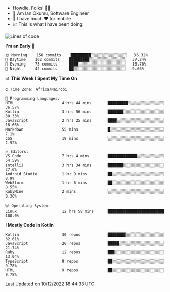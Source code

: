 
* Howdie, Folks! 👋🤓
* 🤪 Am Ian Okumu, Software Engineer
* 📱 I have much ❤️ for mobile
* 📈 This is what I have been doing:
  
<!-- <a href="https://otsembo.github.io/OtsemboPortfolio/" style="margin-right:.5%; margin-top=.5%;">
  <img align="center" src="https://github-readme-stats.vercel.app/api/top-langs/?username=otsembo&layout=compact" />
</a> -->

<!--START_SECTION:waka-->
![Lines of code](https://img.shields.io/badge/From%20Hello%20World%20I%27ve%20Written-830%20Thousand%20lines%20of%20code-blue)

**I'm an Early 🐤** 

```text
🌞 Morning    158 commits    █████████░░░░░░░░░░░░░░░░   36.32% 
🌆 Daytime    162 commits    █████████░░░░░░░░░░░░░░░░   37.24% 
🌃 Evening    73 commits     ████░░░░░░░░░░░░░░░░░░░░░   16.78% 
🌙 Night      42 commits     ██░░░░░░░░░░░░░░░░░░░░░░░   9.66%

```


📊 **This Week I Spent My Time On** 

```text
⌚︎ Time Zone: Africa/Nairobi

💬 Programming Languages: 
HTML                     4 hrs 44 mins       █████████░░░░░░░░░░░░░░░░   36.57% 
Kotlin                   3 hrs 56 mins       ███████░░░░░░░░░░░░░░░░░░   30.33% 
JavaScript               2 hrs 25 mins       ████░░░░░░░░░░░░░░░░░░░░░   18.66% 
Markdown                 55 mins             █░░░░░░░░░░░░░░░░░░░░░░░░   7.1% 
CSS                      19 mins             ░░░░░░░░░░░░░░░░░░░░░░░░░   2.52%

🔥 Editors: 
VS Code                  7 hrs 4 mins        █████████████░░░░░░░░░░░░   54.59% 
IntelliJ                 3 hrs 34 mins       ███████░░░░░░░░░░░░░░░░░░   27.6% 
Android Studio           1 hr 9 mins         ██░░░░░░░░░░░░░░░░░░░░░░░   8.9% 
WebStorm                 1 hr 6 mins         ██░░░░░░░░░░░░░░░░░░░░░░░   8.55% 
RubyMine                 2 mins              ░░░░░░░░░░░░░░░░░░░░░░░░░   0.36%

💻 Operating System: 
Linux                    12 hrs 58 mins      █████████████████████████   100.0%

```

**I Mostly Code in Kotlin** 

```text
Kotlin                   30 repos            ████████░░░░░░░░░░░░░░░░░   32.61% 
JavaScript               20 repos            █████░░░░░░░░░░░░░░░░░░░░   21.74% 
Ruby                     12 repos            ███░░░░░░░░░░░░░░░░░░░░░░   13.04% 
TypeScript               9 repos             ██░░░░░░░░░░░░░░░░░░░░░░░   9.78% 
HTML                     9 repos             ██░░░░░░░░░░░░░░░░░░░░░░░   9.78%

```



 Last Updated on 10/12/2022 18:44:33 UTC
<!--END_SECTION:waka-->

<br />
<br />
<br />
<br />
<br />
  
  </div>
<!---
otsembo/otsembo is a ✨ special ✨ repository because its `README.md` (this file) appears on your GitHub profile.
You can click the Preview link to take a look at your changes.
--->
